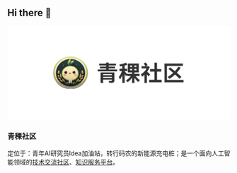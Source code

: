 ## Hi there 👋

![](./staic/透明.png)

### 青稞社区

定位于：青年AI研究员Idea加油站，转行码农的新能源充电桩；是一个面向人工智能领域的[技术交流社区](https://qingkelab.github.io)、[知识服务平台](https://qingkelab.github.io/talks)。



<!--
**qingkelab/qingkelab** is a ✨ _special_ ✨ repository because its `README.md` (this file) appears on your GitHub profile.

Here are some ideas to get you started:

- 🔭 I’m currently working on ...
- 🌱 I’m currently learning ...
- 👯 I’m looking to collaborate on ...
- 🤔 I’m looking for help with ...
- 💬 Ask me about ...
- 📫 How to reach me: ...
- 😄 Pronouns: ...
- ⚡ Fun fact: ...
  -->
